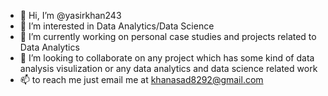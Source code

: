 - 👋 Hi, I’m @yasirkhan243
- 👀 I’m interested in Data Analytics/Data Science 
- 🌱 I’m currently working on personal case studies and projects related to Data Analytics
- 💞️ I’m looking to collaborate on any project which has some kind of data analysis visulization or any data analytics and data science related work
- 📫 to reach me just email me at khanasad8292@gmail.com

<!---
yasirkhan243/yasirkhan243 is a ✨ special ✨ repository because its `README.md` (this file) appears on your GitHub profile.
You can click the Preview link to take a look at your changes.
--->
